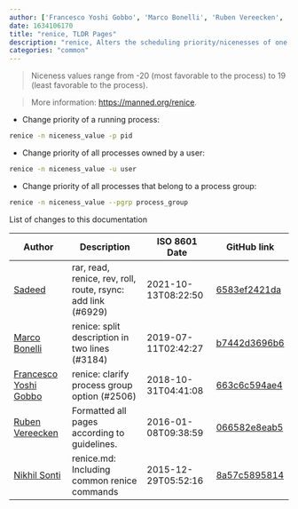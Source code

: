 ```yaml
---
author: ['Francesco Yoshi Gobbo', 'Marco Bonelli', 'Ruben Vereecken', 'Sadeed', 'Nikhil Sonti']
date: 1634106170
title: "renice, TLDR Pages"
description: "renice, Alters the scheduling priority/nicenesses of one or more running processes."
categories: "common"
---
```

> Niceness values range from -20 (most favorable to the process) to 19 (least favorable to the process).

> More information: <https://manned.org/renice>.

- Change priority of a running process:

```bash
renice -n niceness_value -p pid
```

- Change priority of all processes owned by a user:

```bash
renice -n niceness_value -u user
```

- Change priority of all processes that belong to a process group:

```bash
renice -n niceness_value --pgrp process_group
```
List of changes to this documentation


Author | Description | ISO 8601 Date | GitHub link
------|-----|-----|-----
[Sadeed](mailto:sadeeedw@gmail.com) | rar, read, renice, rev, roll, route, rsync: add link (#6929) | 2021-10-13T08:22:50 | [6583ef2421da](https://github.com/tldr-pages/tldr/commit/6583ef2421da704fdb94b1acb67c70936ccb5ddf)
[Marco Bonelli](mailto:mebeim@users.noreply.github.com) | renice: split description in two lines (#3184) | 2019-07-11T02:42:27 | [b7442d3696b6](https://github.com/tldr-pages/tldr/commit/b7442d3696b67293555ad7f4fb2367994dc9d842)
[Francesco Yoshi Gobbo](mailto:yoshi@fgobbo.com) | renice: clarify process group option (#2506) | 2018-10-31T04:41:08 | [663c6c594ae4](https://github.com/tldr-pages/tldr/commit/663c6c594ae4c634f75ddfbd21e14d48d146fd2f)
[Ruben Vereecken](mailto:rubenvereecken@gmail.com) | Formatted all pages according to guidelines. | 2016-01-08T09:38:59 | [066582e8eab5](https://github.com/tldr-pages/tldr/commit/066582e8eab57bce9861cc8d379e158d61f1cc95)
[Nikhil Sonti](mailto:nikhilsv92@gmail.com) | renice.md: Including common renice commands | 2015-12-29T05:52:16 | [8a57c5895814](https://github.com/tldr-pages/tldr/commit/8a57c5895814ad7287b05ec82cd66ed3b6a4e46f)

